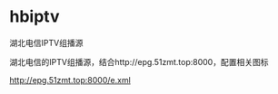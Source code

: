 # hbiptv
湖北电信IPTV组播源

湖北电信的IPTV组播源，结合http://epg.51zmt.top:8000，配置相关图标

http://epg.51zmt.top:8000/e.xml
